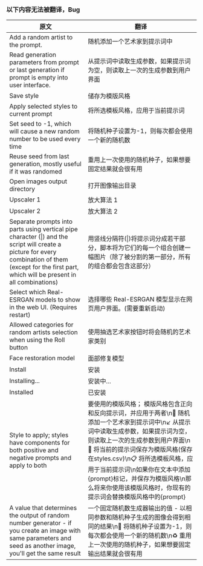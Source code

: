 ### 以下内容无法被翻译，Bug

| 原文 | 翻译 |
| --- | --- |
| Add a random artist to the prompt. | 随机添加一个艺术家到提示词中 |
| Read generation parameters from prompt or last generation if prompt is empty into user interface. | 从提示词中读取生成参数，如果提示词为空，则读取上一次的生成参数到用户界面 |
| Save style | 储存为模版风格 |
| Apply selected styles to current prompt | 将所选模板风格，应用于当前提示词 |
| Set seed to -1, which will cause a new random number to be used every time | 将随机种子设置为-1，则每次都会使用一个新的随机数 |
| Reuse seed from last generation, mostly useful if it was randomed | 重用上一次使用的随机种子，如果想要固定结果就会很有用 |
| Open images output directory | 打开图像输出目录 |
| Upscaler 1 | 放大算法 1 |
| Upscaler 2 | 放大算法 2 |
| Separate prompts into parts using vertical pipe character (\|) and the script will create a picture for every combination of them (except for the first part, which will be present in all combinations) | 用竖线分隔符(\|)将提示词分成若干部分，脚本将为它们的每一个组合创建一幅图片（除了被分割的第一部分，所有的组合都会包含这部分） |
| Select which Real-ESRGAN models to show in the web UI. (Requires restart) | 选择哪些 Real-ESRGAN 模型显示在网页用户界面。(需要重新启动) |
| Allowed categories for random artists selection when using the Roll button | 使用抽选艺术家按钮时将会随机的艺术家类别 |
| Face restoration model | 面部修复模型 |
| Install | 安装 |
| Installing... | 安装中... |
| Installed | 已安装 |
| Style to apply; styles have components for both positive and negative prompts and apply to both | 要使用的模版风格； 模版风格包含正向和反向提示词，并应用于两者\n🎨    随机添加一个艺术家到提示词中\n↙️     从提示词中读取生成参数，如果提示词为空，则读取上一次的生成参数到用户界面\n💾    将当前的提示词保存为模版风格(保存在styles.csv)\n📋    将所选模板风格，应用于当前提示词\n如果你在文本中添加{prompt}标记，并保存为模版风格\n那么将来你使用该模版风格时，你现有的提示词会替换模版风格中的{prompt} |
| A value that determines the output of random number generator - if you create an image with same parameters and seed as another image, you'll get the same result | 一个固定随机数生成器输出的值 - 以相同参数和随机种子生成的图像会得到相同的结果\n🎲    将随机种子设置为-1，则每次都会使用一个新的随机数\n♻️    重用上一次使用的随机种子，如果想要固定输出结果就会很有用 |
